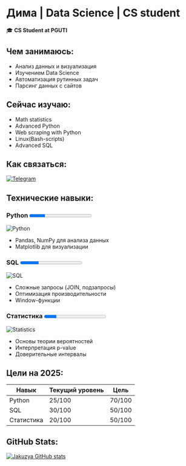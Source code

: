 # Дима | Data Science | CS student  

🎓 **CS Student at PGUTI** 

## Чем занимаюсь:
- Анализ данных и визуализация
- Изучением Data Science
- Автоматизация рутинных задач
- Парсинг данных с сайтов

## Сейчас изучаю:
- Math statistics
- Advanced Python
- Web scraping with Python
- Linux(Bash-scripts)
- Advanced SQL

## Как связаться:
[![Telegram](https://img.shields.io/badge/-@jakuzya-0088cc?style=for-the-badge&logo=Telegram)](https://t.me/jakuzya)

## Технические навыки:

### **Python** <progress value="25" max="100"></progress>
![Python](https://img.shields.io/badge/Python-40%25-3776AB?logo=python&logoColor=white)
- Pandas, NumPy для анализа данных
- Matplotlib для визуализации

### **SQL** <progress value="30" max="100"></progress>
![SQL](https://img.shields.io/badge/SQL-30%25-4479A1?logo=postgresql&logoColor=white)
- Сложные запросы (JOIN, подзапросы)
- Оптимизация производительности
- Window-функции 

### **Статистика** <progress value="20" max="100"></progress>
![Statistics](https://img.shields.io/badge/Statistics-20%25-8E44AD)
- Основы теории вероятностей
- Интерпретация p-value
- Доверительные интервалы

## Цели на 2025:
| Навык       | Текущий уровень | Цель |
|-------------|----------------|------|
| Python      | 25/100         | 70/100 |
| SQL         | 30/100         | 50/100 |
| Статистика  | 20/100         | 50/100 |

## GitHub Stats:
[![Jakuzya GitHub stats](https://github-readme-stats.vercel.app/api?username=yourusername&show_icons=true&theme=radical)](https://github.com/0xJakuzya)


